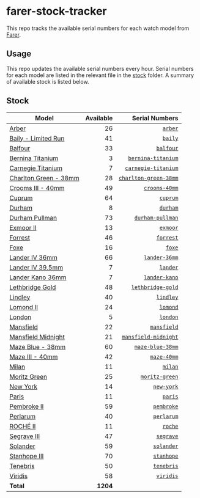 # farer-stock-tracker

This repo tracks the available serial numbers for each watch model from [Farer](https://farer.com).

## Usage

This repo updates the available serial numbers every hour. Serial numbers for each model are listed in the relevant file in the [stock](./stock) folder. A summary of available stock is listed below.

## Stock

| Model | Available | Serial Numbers |
| ----- | --------: | -------------: |
| [Arber](https://usd.farer.com/products/arber) | 26 | [`arber`](./stock/arber) |
| [Baily - Limited Run](https://usd.farer.com/products/baily) | 41 | [`baily`](./stock/baily) |
| [Balfour](https://usd.farer.com/products/balfour) | 33 | [`balfour`](./stock/balfour) |
| [Bernina Titanium](https://usd.farer.com/products/bernina-titanium) | 3 | [`bernina-titanium`](./stock/bernina-titanium) |
| [Carnegie Titanium](https://usd.farer.com/products/carnegie-titanium) | 7 | [`carnegie-titanium`](./stock/carnegie-titanium) |
| [Charlton Green - 38mm](https://usd.farer.com/products/charlton-green-38mm) | 28 | [`charlton-green-38mm`](./stock/charlton-green-38mm) |
| [Crooms III - 40mm](https://usd.farer.com/products/crooms-40mm) | 49 | [`crooms-40mm`](./stock/crooms-40mm) |
| [Cuprum](https://usd.farer.com/products/cuprum) | 64 | [`cuprum`](./stock/cuprum) |
| [Durham](https://usd.farer.com/products/durham) | 8 | [`durham`](./stock/durham) |
| [Durham Pullman](https://usd.farer.com/products/durham-pullman) | 73 | [`durham-pullman`](./stock/durham-pullman) |
| [Exmoor II](https://usd.farer.com/products/exmoor) | 13 | [`exmoor`](./stock/exmoor) |
| [Forrest](https://usd.farer.com/products/forrest) | 46 | [`forrest`](./stock/forrest) |
| [Foxe](https://usd.farer.com/products/foxe) | 16 | [`foxe`](./stock/foxe) |
| [Lander IV 36mm](https://usd.farer.com/products/lander-36mm) | 66 | [`lander-36mm`](./stock/lander-36mm) |
| [Lander IV 39.5mm](https://usd.farer.com/products/lander) | 7 | [`lander`](./stock/lander) |
| [Lander Kano 36mm](https://usd.farer.com/products/lander-kano) | 7 | [`lander-kano`](./stock/lander-kano) |
| [Lethbridge Gold](https://usd.farer.com/products/lethbridge-gold) | 48 | [`lethbridge-gold`](./stock/lethbridge-gold) |
| [Lindley](https://usd.farer.com/products/lindley) | 40 | [`lindley`](./stock/lindley) |
| [Lomond II](https://usd.farer.com/products/lomond) | 24 | [`lomond`](./stock/lomond) |
| [London](https://usd.farer.com/products/london) | 5 | [`london`](./stock/london) |
| [Mansfield](https://usd.farer.com/products/mansfield) | 22 | [`mansfield`](./stock/mansfield) |
| [Mansfield Midnight](https://usd.farer.com/products/mansfield-midnight) | 21 | [`mansfield-midnight`](./stock/mansfield-midnight) |
| [Maze Blue - 38mm](https://usd.farer.com/products/maze-blue-38mm) | 60 | [`maze-blue-38mm`](./stock/maze-blue-38mm) |
| [Maze III - 40mm](https://usd.farer.com/products/maze-40mm) | 42 | [`maze-40mm`](./stock/maze-40mm) |
| [Milan](https://usd.farer.com/products/milan) | 11 | [`milan`](./stock/milan) |
| [Moritz Green](https://usd.farer.com/products/moritz-green) | 25 | [`moritz-green`](./stock/moritz-green) |
| [New York](https://usd.farer.com/products/new-york) | 14 | [`new-york`](./stock/new-york) |
| [Paris](https://usd.farer.com/products/paris) | 11 | [`paris`](./stock/paris) |
| [Pembroke II](https://usd.farer.com/products/pembroke) | 59 | [`pembroke`](./stock/pembroke) |
| [Perlarum](https://usd.farer.com/products/perlarum) | 40 | [`perlarum`](./stock/perlarum) |
| [ROCHÉ II](https://usd.farer.com/products/roche) | 11 | [`roche`](./stock/roche) |
| [Segrave III](https://usd.farer.com/products/segrave) | 47 | [`segrave`](./stock/segrave) |
| [Solander](https://usd.farer.com/products/solander) | 59 | [`solander`](./stock/solander) |
| [Stanhope III](https://usd.farer.com/products/stanhope) | 70 | [`stanhope`](./stock/stanhope) |
| [Tenebris](https://usd.farer.com/products/tenebris) | 50 | [`tenebris`](./stock/tenebris) |
| [Viridis](https://usd.farer.com/products/viridis) | 58 | [`viridis`](./stock/viridis) |
| **Total** | **1204** | |
